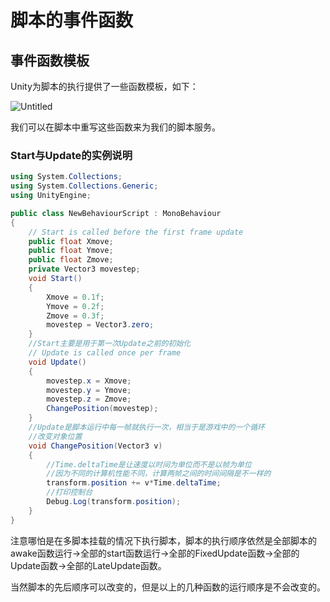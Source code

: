 # 脚本的事件函数

## 事件函数模板

Unity为脚本的执行提供了一些函数模板，如下：

![Untitled](E:\MyMarkdown\Unity\Unity\脚本的事件函数\Untitled.png)

我们可以在脚本中重写这些函数来为我们的脚本服务。

### Start与Update的实例说明

```csharp
using System.Collections;
using System.Collections.Generic;
using UnityEngine;

public class NewBehaviourScript : MonoBehaviour
{
    // Start is called before the first frame update
    public float Xmove;
    public float Ymove;
    public float Zmove;
    private Vector3 movestep;
    void Start()
    {
        Xmove = 0.1f;
        Ymove = 0.2f;   
        Zmove = 0.3f;
        movestep = Vector3.zero;
    }
    //Start主要是用于第一次Update之前的初始化
    // Update is called once per frame
    void Update()
    {
        movestep.x = Xmove;
        movestep.y = Ymove;
        movestep.z = Zmove;
        ChangePosition(movestep);
    }
    //Update是脚本运行中每一帧就执行一次，相当于是游戏中的一个循环
    //改变对象位置
    void ChangePosition(Vector3 v)
    {
        //Time.deltaTime是让速度以时间为单位而不是以帧为单位
        //因为不同的计算机性能不同，计算两帧之间的时间间隔是不一样的
        transform.position += v*Time.deltaTime;
        //打印控制台
        Debug.Log(transform.position);
    }
}
```

注意哪怕是在多脚本挂载的情况下执行脚本，脚本的执行顺序依然是全部脚本的awake函数运行→全部的start函数运行→全部的FixedUpdate函数→全部的Update函数→全部的LateUpdate函数。

当然脚本的先后顺序可以改变的，但是以上的几种函数的运行顺序是不会改变的。
